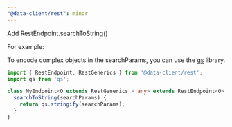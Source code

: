 ```yaml
---
"@data-client/rest": minor
---
```


Add RestEndpoint.searchToString()

For example:

To encode complex objects in the searchParams, you can use the [qs](https://github.com/ljharb/qs) library.

```typescript
import { RestEndpoint, RestGenerics } from '@data-client/rest';
import qs from 'qs';

class MyEndpoint<O extends RestGenerics = any> extends RestEndpoint<O> {
  searchToString(searchParams) {
    return qs.stringify(searchParams);
  }
}
```